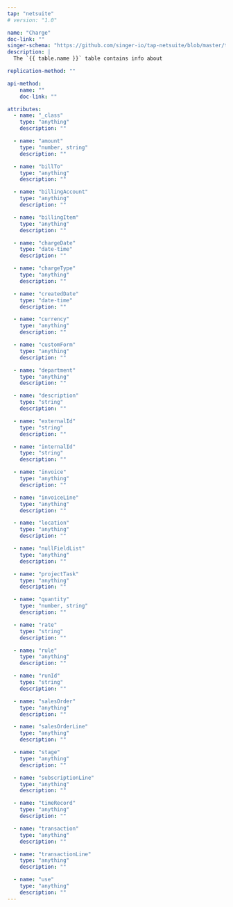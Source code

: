 ```yaml
---
tap: "netsuite"
# version: "1.0"

name: "Charge"
doc-link: ""
singer-schema: "https://github.com/singer-io/tap-netsuite/blob/master/tap_netsuite/schemas/Charge.json"
description: |
  The `{{ table.name }}` table contains info about 

replication-method: ""

api-method:
    name: ""
    doc-link: ""

attributes:
  - name: "_class"
    type: "anything"
    description: ""

  - name: "amount"
    type: "number, string"
    description: ""

  - name: "billTo"
    type: "anything"
    description: ""

  - name: "billingAccount"
    type: "anything"
    description: ""

  - name: "billingItem"
    type: "anything"
    description: ""

  - name: "chargeDate"
    type: "date-time"
    description: ""

  - name: "chargeType"
    type: "anything"
    description: ""

  - name: "createdDate"
    type: "date-time"
    description: ""

  - name: "currency"
    type: "anything"
    description: ""

  - name: "customForm"
    type: "anything"
    description: ""

  - name: "department"
    type: "anything"
    description: ""

  - name: "description"
    type: "string"
    description: ""

  - name: "externalId"
    type: "string"
    description: ""

  - name: "internalId"
    type: "string"
    description: ""

  - name: "invoice"
    type: "anything"
    description: ""

  - name: "invoiceLine"
    type: "anything"
    description: ""

  - name: "location"
    type: "anything"
    description: ""

  - name: "nullFieldList"
    type: "anything"
    description: ""

  - name: "projectTask"
    type: "anything"
    description: ""

  - name: "quantity"
    type: "number, string"
    description: ""

  - name: "rate"
    type: "string"
    description: ""

  - name: "rule"
    type: "anything"
    description: ""

  - name: "runId"
    type: "string"
    description: ""

  - name: "salesOrder"
    type: "anything"
    description: ""

  - name: "salesOrderLine"
    type: "anything"
    description: ""

  - name: "stage"
    type: "anything"
    description: ""

  - name: "subscriptionLine"
    type: "anything"
    description: ""

  - name: "timeRecord"
    type: "anything"
    description: ""

  - name: "transaction"
    type: "anything"
    description: ""

  - name: "transactionLine"
    type: "anything"
    description: ""

  - name: "use"
    type: "anything"
    description: ""
---
```

